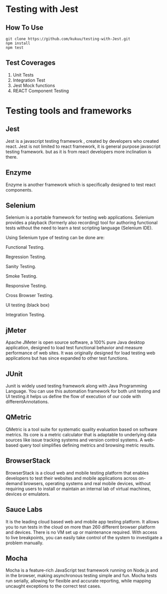 # Testing with Jest

## How To Use

```
git clone https://github.com/kukuu/testing-with-Jest.git
npm install
npm test
```

## Test Coverages
1. Unit Tests
2. Integration Test
3. Jest Mock functions
4. REACT Component Testing


# Testing tools and frameworks

## Jest

Jest is a javascript testing framework , created by developers who created react. Jest is not limited to react framework, it is general purpose javascript testing framework. but as it is from react developers more inclination is there. 

## Enzyme

Enzyme is another framework which is specifically designed to test react components.

## Selenium

Selenium is a portable framework for testing web applications. Selenium provides a playback (formerly also recording) tool for authoring functional tests without the need to learn a test scripting language (Selenium IDE).

Using Selenium type of testing can be done are:

Functional Testing.

Regression Testing.

Sanity Testing.

Smoke Testing.

Responsive Testing.

Cross Browser Testing.

UI testing (black box)

Integration Testing.


## jMeter

Apache JMeter is open source software, a 100% pure Java desktop application, designed to load test functional behavior and measure performance of web sites. It was originally designed for load testing web applications but has since expanded to other test functions.


## JUnit

Junit is widely used testing framework along with Java Programming Language. You can use this automation framework for both unit testing and UI testing.it helps us define the flow of execution of our code with differentAnnotations.


## QMetric 

QMetric is a tool suite for systematic quality evaluation based on software metrics. Its core is a metric calculator that is adaptable to underlying data sources like issue tracking systems and version control systems. A web-based query tool simplifies defining metrics and browsing metric results.


## BrowserStack

BrowserStack is a cloud web and mobile testing platform that enables developers to test their websites and mobile applications across on-demand browsers, operating systems and real mobile devices, without requiring users to install or maintain an internal lab of virtual machines, devices or emulators.


## Sauce Labs

It is the leading cloud based web and mobile app testing platform. It allows you to run tests in the cloud on more than 260 different browser platform and devices. There is no VM set up or maintenance required. With access to live breakpoints, you can easily take control of the system to investigate a problem manually.

## Mocha

Mocha is a feature-rich JavaScript test framework running on Node.js and in the browser, making asynchronous testing simple and fun. Mocha tests run serially, allowing for flexible and accurate reporting, while mapping uncaught exceptions to the correct test cases.
